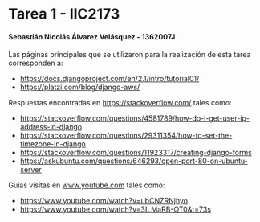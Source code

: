 # Tarea 1 - IIC2173
 
#### Sebastián Nicolás Álvarez Velásquez - 1362007J
Las páginas principales que se utilizaron para la realización de esta tarea corresponden a:
* https://docs.djangoproject.com/en/2.1/intro/tutorial01/
* https://platzi.com/blog/django-aws/

Respuestas encontradas en https://stackoverflow.com/ tales como:
* https://stackoverflow.com/questions/4581789/how-do-i-get-user-ip-address-in-django
* https://stackoverflow.com/questions/29311354/how-to-set-the-timezone-in-django
* https://stackoverflow.com/questions/11923317/creating-django-forms
* https://askubuntu.com/questions/646293/open-port-80-on-ubuntu-server

Guías visitas en www.youtube.com tales como:
* https://www.youtube.com/watch?v=ubCNZRNjhyo
* https://www.youtube.com/watch?v=3ILMaRB-QT0&t=73s
